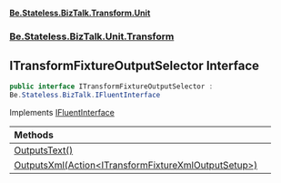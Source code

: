 #### [Be.Stateless.BizTalk.Transform.Unit](README.md 'README')
### [Be.Stateless.BizTalk.Unit.Transform](Be.Stateless.BizTalk.Unit.Transform.md 'Be.Stateless.BizTalk.Unit.Transform')

## ITransformFixtureOutputSelector Interface

```csharp
public interface ITransformFixtureOutputSelector :
Be.Stateless.BizTalk.IFluentInterface
```

Implements [IFluentInterface](IFluentInterface.md 'Be.Stateless.BizTalk.IFluentInterface')

| Methods | |
| :--- | :--- |
| [OutputsText()](ITransformFixtureOutputSelector.OutputsText().md 'Be.Stateless.BizTalk.Unit.Transform.ITransformFixtureOutputSelector.OutputsText()') | |
| [OutputsXml(Action&lt;ITransformFixtureXmlOutputSetup&gt;)](ITransformFixtureOutputSelector.OutputsXml(Action_ITransformFixtureXmlOutputSetup_).md 'Be.Stateless.BizTalk.Unit.Transform.ITransformFixtureOutputSelector.OutputsXml(System.Action<Be.Stateless.BizTalk.Unit.Transform.ITransformFixtureXmlOutputSetup>)') | |
